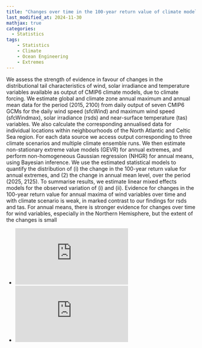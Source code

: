 ```yaml
---
title: "Changes over time in the 100-year return value of climate model variables"
last_modified_at: 2024-11-30
mathjax: true
categories:
  - Statistics
tags:
    - Statistics
    - Climate
    - Ocean Engineering
    - Extremes
---
```


We assess the strength of evidence in favour of changes in the distributional tail characteristics of wind, solar irradiance
and temperature variables available as output of CMIP6 climate models, due to climate forcing. We estimate global
and climate zone annual maximum and annual mean data for the period (2015, 2100) from daily output of seven
CMIP6 GCMs for the daily wind speed (sfcWind) and maximum wind speed (sfcWindmax), solar irradiance (rsds)
and near-surface temperature (tas) variables. We also calculate the corresponding annualised data for individual
locations within neighbourhoods of the North Atlantic and Celtic Sea region. For each data source we access output
corresponding to three climate scenarios and multiple climate ensemble runs. We then estimate non-stationary extreme
value models (GEVR) for annual extremes, and perform non-homogeneous Gaussian regression (NHGR) for annual
means, using Bayesian inference. We use the estimated statistical models to quantify the distribution of (i) the change
in the 100-year return value for annual extremes, and (2) the change in annual mean level, over the period (2025, 2125).
To summarise results, we estimate linear mixed effects models for the observed variation of (i) and (ii). Evidence for
changes in the 100-year return value for annual maxima of wind variables over time and with climate scenario is weak,
in marked contrast to our findings for rsds and tas. For annual means, there is stronger evidence for changes over
time for wind variables, especially in the Northern Hemisphere, but the extent of the changes is small

- ![Full Paper: Climate Change CMIP6 Study](https://github.com/Callum-Leach/Callum-Leach.github.io/tree/master/Files/LchEA-ClimateChangeExtremeQuantile.pdf)
- ![Supplementary Material](https://github.com/Callum-Leach/Callum-Leach.github.io/tree/master/Files/LchEA-ClimateChangeExtremeQuantile-SM.pdf)
